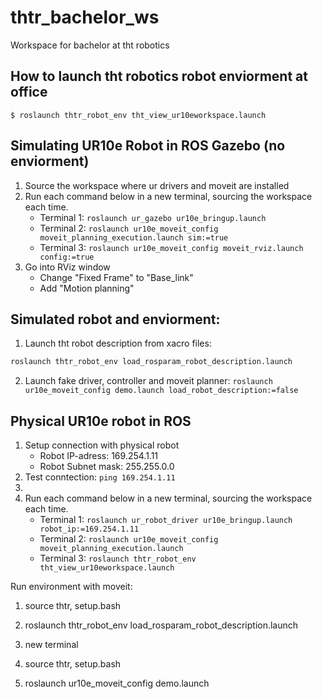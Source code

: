 # thtr_bachelor_ws
Workspace for bachelor at tht robotics

## How to launch tht robotics robot enviorment at office

`$ roslaunch thtr_robot_env tht_view_ur10eworkspace.launch`


## Simulating UR10e Robot in ROS Gazebo (no enviorment)
1. Source the workspace where ur drivers and moveit are installed
2. Run each command below in a new terminal, sourcing the workspace each time.
    * Terminal 1: `roslaunch ur_gazebo ur10e_bringup.launch`
    * Terminal 2: `roslaunch ur10e_moveit_config moveit_planning_execution.launch sim:=true`
    * Terminal 3: `roslaunch ur10e_moveit_config moveit_rviz.launch config:=true`
3. Go into RViz window
    * Change "Fixed Frame" to "Base_link"
    * Add "Motion planning"

## Simulated robot and enviorment:
1. Launch tht robot description from xacro files: 
```bash
roslaunch thtr_robot_env load_rosparam_robot_description.launch
```
2. Launch fake driver, controller and moveit planner: ```roslaunch ur10e_moveit_config demo.launch load_robot_description:=false```

## Physical UR10e robot in ROS
1. Setup connection with physical robot
    * Robot IP-adress: 169.254.1.11
    * Robot Subnet mask: 255.255.0.0
2. Test conntection: `ping 169.254.1.11`
3. 
3. Run each command below in a new terminal, sourcing the workspace each time.
    * Terminal 1: `roslaunch ur_robot_driver ur10e_bringup.launch robot_ip:=169.254.1.11`
    * Terminal 2: `roslaunch ur10e_moveit_config moveit_planning_execution.launch`
    * Terminal 3: `roslaunch thtr_robot_env tht_view_ur10eworkspace.launch`



Run environment with moveit:
1. source thtr, setup.bash
2. roslaunch thtr_robot_env load_rosparam_robot_description.launch

1. new terminal
2. source thtr, setup.bash
3. roslaunch ur10e_moveit_config demo.launch
